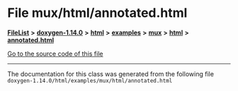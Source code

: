 

# File mux/html/annotated.html



[**FileList**](files.md) **>** [**doxygen-1.14.0**](dir_9d5bad020669189c90cda983471be5d0.md) **>** [**html**](dir_05d1fd8a7cdd04f638f8b23196de02e2.md) **>** [**examples**](dir_aa52e73a32d193037813a53dcfe817b6.md) **>** [**mux**](dir_4326963d12fa1d64c0e99b1caca435ed.md) **>** [**html**](dir_ad367ac560c23093b005e99df2c54428.md) **>** [**annotated.html**](mux_2html_2annotated_8html.md)

[Go to the source code of this file](mux_2html_2annotated_8html_source.md)





































































------------------------------
The documentation for this class was generated from the following file `doxygen-1.14.0/html/examples/mux/html/annotated.html`

